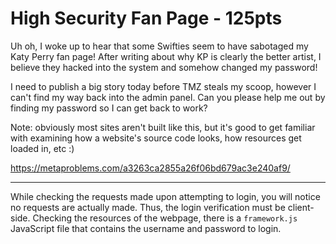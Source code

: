 # High Security Fan Page - 125pts
Uh oh, I woke up to hear that some Swifties seem to have sabotaged my Katy Perry fan page! After writing about why KP is clearly the better artist, I believe they hacked into the system and somehow changed my password!

I need to publish a big story today before TMZ steals my scoop, however I can't find my way back into the admin panel. Can you please help me out by finding my password so I can get back to work?

Note: obviously most sites aren't built like this, but it's good to get familiar with examining how a website's source code looks, how resources get loaded in, etc :)

https://metaproblems.com/a3263ca2855a26f06bd679ac3e240af9/
<hr>

While checking the requests made upon attempting to login, you will notice no requests are actually made. Thus, the login verification must be client-side. Checking the resources of the webpage, there is a `framework.js` JavaScript file that contains the username and password to login.
